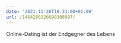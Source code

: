 ```yaml
---
date: '2021-11-26T18:34:00+01:00'
url: /1464286326690308097/
---
```

Online-Dating ist der Endgegner des Lebens
